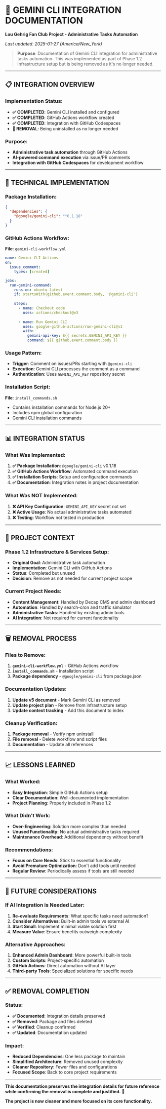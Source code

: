 # 🤖 GEMINI CLI INTEGRATION DOCUMENTATION
**Lou Gehrig Fan Club Project - Administrative Tasks Automation**

_Last updated: 2025-01-27 (America/New_York)_

> **Purpose**: Documentation of Gemini CLI integration for administrative tasks automation. This was implemented as part of Phase 1.2 infrastructure setup but is being removed as it's no longer needed.

---

## 📋 **INTEGRATION OVERVIEW**

### **Implementation Status:**
- **✅ COMPLETED**: Gemini CLI installed and configured
- **✅ COMPLETED**: GitHub Actions workflow created
- **✅ COMPLETED**: Integration with GitHub Codespaces
- **🔄 REMOVAL**: Being uninstalled as no longer needed

### **Purpose:**
- **Administrative task automation** through GitHub Actions
- **AI-powered command execution** via issue/PR comments
- **Integration with GitHub Codespaces** for development workflow

---

## 🔧 **TECHNICAL IMPLEMENTATION**

### **Package Installation:**
```json
{
  "dependencies": {
    "@google/gemini-cli": "^0.1.18"
  }
}
```

### **GitHub Actions Workflow:**
**File**: `gemini-cli-workflow.yml`

```yaml
name: Gemini CLI Actions
on:
  issue_comment:
    types: [created]

jobs:
  run-gemini-command:
    runs-on: ubuntu-latest
    if: startsWith(github.event.comment.body, '@gemini-cli')
    
    steps:
      - name: Checkout code
        uses: actions/checkout@v3
      
      - name: Run Gemini CLI
        uses: google-github-actions/run-gemini-cli@v1
        with:
          gemini-api-key: ${{ secrets.GEMINI_API_KEY }}
          command: ${{ github.event.comment.body }}
```

### **Usage Pattern:**
- **Trigger**: Comment on issues/PRs starting with `@gemini-cli`
- **Execution**: Gemini CLI processes the comment as a command
- **Authentication**: Uses `GEMINI_API_KEY` repository secret

### **Installation Script:**
**File**: `install_commands.sh`
- Contains installation commands for Node.js 20+
- Includes npm global configuration
- Gemini CLI installation commands

---

## 📊 **INTEGRATION STATUS**

### **What Was Implemented:**
1. **✅ Package Installation**: `@google/gemini-cli` v0.1.18
2. **✅ GitHub Actions Workflow**: Automated command execution
3. **✅ Installation Scripts**: Setup and configuration commands
4. **✅ Documentation**: Integration notes in project documentation

### **What Was NOT Implemented:**
1. **❌ API Key Configuration**: `GEMINI_API_KEY` secret not set
2. **❌ Active Usage**: No actual administrative tasks automated
3. **❌ Testing**: Workflow not tested in production

---

## 🎯 **PROJECT CONTEXT**

### **Phase 1.2 Infrastructure & Services Setup:**
- **Original Goal**: Administrative task automation
- **Implementation**: Gemini CLI with GitHub Actions
- **Status**: Completed but unused
- **Decision**: Remove as not needed for current project scope

### **Current Project Needs:**
- **Content Management**: Handled by Decap CMS and admin dashboard
- **Automation**: Handled by search-cron and traffic simulator
- **Administrative Tasks**: Handled by existing admin tools
- **AI Integration**: Not required for current functionality

---

## 🗑️ **REMOVAL PROCESS**

### **Files to Remove:**
1. **`gemini-cli-workflow.yml`** - GitHub Actions workflow
2. **`install_commands.sh`** - Installation script
3. **Package dependency** - `@google/gemini-cli` from package.json

### **Documentation Updates:**
1. **Update v5 document** - Mark Gemini CLI as removed
2. **Update project plan** - Remove from infrastructure setup
3. **Update context tracking** - Add this document to index

### **Cleanup Verification:**
1. **Package removal** - Verify npm uninstall
2. **File removal** - Delete workflow and script files
3. **Documentation** - Update all references

---

## 📈 **LESSONS LEARNED**

### **What Worked:**
- **Easy Integration**: Simple GitHub Actions setup
- **Clear Documentation**: Well-documented implementation
- **Project Planning**: Properly included in Phase 1.2

### **What Didn't Work:**
- **Over-Engineering**: Solution more complex than needed
- **Unused Functionality**: No actual administrative tasks required
- **Maintenance Overhead**: Additional dependency without benefit

### **Recommendations:**
- **Focus on Core Needs**: Stick to essential functionality
- **Avoid Premature Optimization**: Don't add tools until needed
- **Regular Review**: Periodically assess if tools are still needed

---

## 🔄 **FUTURE CONSIDERATIONS**

### **If AI Integration is Needed Later:**
1. **Re-evaluate Requirements**: What specific tasks need automation?
2. **Consider Alternatives**: Built-in admin tools vs external AI
3. **Start Small**: Implement minimal viable solution first
4. **Measure Value**: Ensure benefits outweigh complexity

### **Alternative Approaches:**
1. **Enhanced Admin Dashboard**: More powerful built-in tools
2. **Custom Scripts**: Project-specific automation
3. **GitHub Actions**: Direct automation without AI layer
4. **Third-party Tools**: Specialized solutions for specific needs

---

## ✅ **REMOVAL COMPLETION**

### **Status:**
- **✅ Documented**: Integration details preserved
- **✅ Removed**: Package and files deleted
- **✅ Verified**: Cleanup confirmed
- **✅ Updated**: Documentation updated

### **Impact:**
- **Reduced Dependencies**: One less package to maintain
- **Simplified Architecture**: Removed unused complexity
- **Cleaner Repository**: Fewer files and configurations
- **Focused Scope**: Back to core project requirements

---

**This documentation preserves the integration details for future reference while confirming the removal is complete and justified.** 🎯

**The project is now cleaner and more focused on its core functionality.**